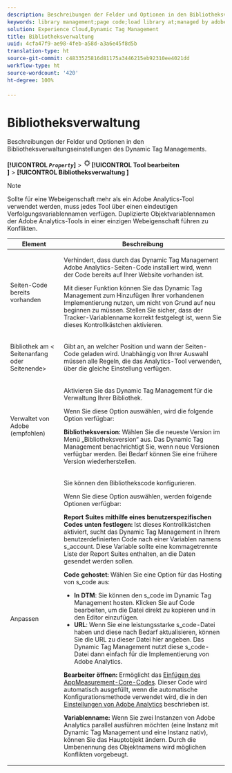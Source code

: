```yaml
---
description: Beschreibungen der Felder und Optionen in den Bibliotheksverwaltungseinstellungen des Dynamic Tag Managements.
keywords: library management;page code;load library at;managed by adobe;custom;code hosted;s_code hosted
solution: Experience Cloud,Dynamic Tag Management
title: Bibliotheksverwaltung
uuid: 4cfa47f9-ae98-4feb-a58d-a3a6e45f8d5b
translation-type: ht
source-git-commit: c4833525816d81175a3446215eb92310ee4021dd
workflow-type: ht
source-wordcount: '420'
ht-degree: 100%

---
```



# Bibliotheksverwaltung

Beschreibungen der Felder und Optionen in den Bibliotheksverwaltungseinstellungen des Dynamic Tag Managements.

**[!UICONTROL *`Property`*]** > ![](assets/settings_gear.png)**[!UICONTROL  Tool bearbeiten ]** > **[!UICONTROL  Bibliotheksverwaltung ]** 

>[!NOTE]
>
>Sollte für eine Webeigenschaft mehr als ein Adobe Analytics-Tool verwendet werden, muss jedes Tool über einen eindeutigen Verfolgungsvariablennamen verfügen. Duplizierte Objektvariablennamen der Adobe Analytics-Tools in einer einzigen Webeigenschaft führen zu Konflikten.

<table id="table_2758C770C91B4025AD74009B360D71F7"> 
 <thead> 
  <tr> 
   <th colname="col1" class="entry"> Element </th> 
   <th colname="col2" class="entry"> Beschreibung </th> 
  </tr> 
 </thead>
 <tbody> 
  <tr> 
   <td colname="col1"> <p>Seiten-Code bereits vorhanden </p> </td> 
   <td colname="col2"> <p> Verhindert, dass durch das Dynamic Tag Management <span class="keyword">Adobe Analytics</span>-Seiten-Code installiert wird, wenn der Code bereits auf Ihrer Website vorhanden ist. </p> <p>Mit dieser Funktion können Sie das Dynamic Tag Management zum Hinzufügen Ihrer vorhandenen Implementierung nutzen, um nicht von Grund auf neu beginnen zu müssen. Stellen Sie sicher, dass der Tracker-Variablenname korrekt festgelegt ist, wenn Sie dieses Kontrollkästchen aktivieren. </p> </td> 
  </tr> 
  <tr> 
   <td colname="col1"> <p>Bibliothek am &lt;<span class="term"> Seitenanfang</span> oder <span class="term"> Seitenende</span>&gt; </p> </td> 
   <td colname="col2"> <p>Gibt an, an welcher Position und wann der Seiten-Code geladen wird. Unabhängig von Ihrer Auswahl müssen alle Regeln, die das Analytics-Tool verwenden, über die gleiche Einstellung verfügen. </p> </td> 
  </tr> 
  <tr> 
   <td colname="col1"> <p>Verwaltet von Adobe (empfohlen) </p> </td> 
   <td colname="col2"> <p>Aktivieren Sie das Dynamic Tag Management für die Verwaltung Ihrer Bibliothek. </p> <p>Wenn Sie diese Option auswählen, wird die folgende Option verfügbar: </p> <p> <b>Bibliotheksversion:</b> Wählen Sie die neueste Version im Menü „<span class="wintitle">Bibliotheksversion</span>“ aus. Das Dynamic Tag Management benachrichtigt Sie, wenn neue Versionen verfügbar werden. Bei Bedarf können Sie eine frühere Version wiederherstellen. </p> </td> 
  </tr> 
  <tr> 
   <td colname="col1"> <p> Anpassen </p> </td> 
   <td colname="col2"> <p>Sie können den Bibliothekscode konfigurieren. </p> <p>Wenn Sie diese Option auswählen, werden folgende Optionen verfügbar: </p> <p> <b>Report Suites mithilfe eines benutzerspezifischen Codes unten festlegen:</b> Ist dieses Kontrollkästchen aktiviert, sucht das Dynamic Tag Management in Ihrem benutzerdefinierten Code nach einer Variablen namens  <span class="varname"> s_account</span>. Diese Variable sollte eine kommagetrennte Liste der Report Suites enthalten, an die Daten gesendet werden sollen. </p> <p> <b>Code gehostet:</b> Wählen Sie eine Option für das Hosting von <span class="filepath">s_code</span> aus: </p> 
    <ul id="ul_FC395283365A4BBAA8A5FE5871D16EC6"> 
     <li id="li_36D733C533CE40F1868309130551D4DE"> <b>In DTM</b>: Sie können den <span class="filepath">s_code</span> im Dynamic Tag Management hosten. Klicken Sie auf <span class="uicontrol">Code bearbeiten</span>, um die Datei direkt zu kopieren und in den Editor einzufügen. </li> 
     <li id="li_A64734C66D254079A5E16DC8DBEDA3F6"> <b>URL</b>: Wenn Sie eine leistungsstarke <span class="filepath">s_code</span>-Datei haben und diese nach Bedarf aktualisieren, können Sie die URL zu dieser Datei hier angeben. Das Dynamic Tag Management nutzt diese <span class="filepath">s_code</span>-Datei dann einfach für die Implementierung von <span class="keyword">Adobe Analytics</span>. </li> 
    </ul> <p> <b>Bearbeiter öffnen: </b>Ermöglicht das <a href="/help/implement/other/dtm/c-aa-tool/t-appmeasurement-code.md"  > Einfügen des AppMeasurement-Core-Codes</a>. Dieser Code wird automatisch ausgefüllt, wenn die automatische Konfigurationsmethode verwendet wird, die in den <a href="/help/implement/other/dtm/c-aa-tool/analytics-dtm.md"  > Einstellungen von Adobe Analytics</a> beschrieben ist. </p> <p> <b>Variablenname:</b> Wenn Sie zwei Instanzen von <span class="keyword">Adobe Analytics</span> parallel ausführen möchten (eine Instanz mit Dynamic Tag Management und eine Instanz nativ), können Sie das <span class="term">Hauptobjekt</span> ändern. Durch die Umbenennung des Objektnamens wird möglichen Konflikten vorgebeugt. </p> </td> 
  </tr> 
 </tbody> 
</table>

